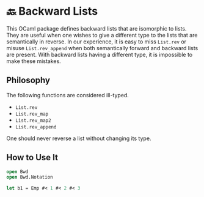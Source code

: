 # 🔙 Backward Lists

This OCaml package defines backward lists that are isomorphic to lists. They are useful when one wishes to give a different type to the lists that are semantically in reverse. In our experience, it is easy to miss `List.rev` or misuse `List.rev_append` when both semantically forward and backward lists are present. With backward lists having a different type, it is impossible to make these mistakes.

## Philosophy

The following functions are considered ill-typed.

- `List.rev`
- `List.rev_map`
- `List.rev_map2`
- `List.rev_append`

One should never reverse a list without changing its type.

## How to Use It

```ocaml
open Bwd
open Bwd.Notation

let b1 = Emp #< 1 #< 2 #< 3
```
